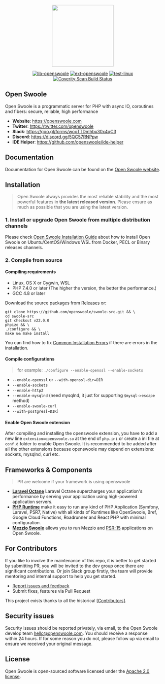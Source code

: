 <p align="center"><a href="https://openswoole.com" target="_blank"><img src="https://openswoole.com/images/swoole-logo.svg#gh-light-mode-only" width="200" /></a></p>


<p align="center"><a href="https://github.com/openswoole/swoole-src/actions?query=workflow%3Alib-openswoole"><img src="https://github.com/openswoole/swoole-src/workflows/lib-openswoole/badge.svg" alt="lib-openswoole" style="max-width: 100%;"></a>
<a href="https://github.com/openswoole/swoole-src/actions?query=workflow%3Aext-openswoole"><img src="https://github.com/openswoole/swoole-src/workflows/ext-openswoole/badge.svg" alt="ext-openswoole" style="max-width: 100%;"></a>
<a href="https://github.com/openswoole/swoole-src/actions?query=workflow%3Atest-linux"><img src="https://github.com/openswoole/swoole-src/workflows/test-linux/badge.svg" alt="test-linux" style="max-width: 100%;"></a>
<a href="https://scan.coverity.com/projects/open-swoole-src" rel="nofollow"><img src="https://camo.githubusercontent.com/74ce2aa24f7fc272064e7afeec3712e0e548cda19202c4af7e42e7cacf2e7f6f/68747470733a2f2f7363616e2e636f7665726974792e636f6d2f70726f6a656374732f32333937302f62616467652e737667" alt="Coverity Scan Build Status" data-canonical-src="https://scan.coverity.com/projects/23970/badge.svg" style="max-width: 100%;"></a></p>

## Open Swoole

Open Swoole is a programmatic server for PHP with async IO, coroutines and fibers: secure, reliable, high performance

+ __Website__: <https://openswoole.com>
+ __Twitter__: <https://twitter.com/openswoole>
+ __Slack__: <https://goo.gl/forms/wooTTDmhbu30x4qC3>
+ __Discord__: <https://discord.gg/5QC57RNPpw>
+ __IDE Helper__: <https://github.com/openswoole/ide-helper>

## Documentation

Documentation for Open Swoole can be found on the [Open Swoole website](https://openswoole.com/docs).

## Installation

> Open Swoole always provides the most reliable stability and the most powerful features in **the latest released version**. Please ensure as much as possible that you are using the latest version.

### 1. Install or upgrade Open Swoole from multiple distribution channels

Please check [Open Swoole Installation Guide](https://openswoole.com/docs/get-started/installation) about how to install Open Swoole on Ubuntu/CentOS/Windows WSL from Docker, PECL or Binary releases channels.

### 2. Compile from source

#### Compiling requirements

+ Linux, OS X or Cygwin, WSL
+ PHP 7.4.0 or later (The higher the version, the better the performance.)
+ GCC 4.8 or later

Download the source packages from [Releases](https://github.com/openswoole/swoole-src/releases) or:

```shell
git clone https://github.com/openswoole/swoole-src.git && \
cd swoole-src
git checkout v22.0.0
phpize && \
./configure && \
make && make install
```

You can find how to fix [Common Installation Errors](https://openswoole.com/docs/get-started/common-install-errors) if there are errors in the installation.

#### Compile configurations

> for example: `./configure --enable-openssl --enable-sockets`

+ `--enable-openssl` or `--with-openssl-dir=DIR`
+ `--enable-sockets`
+ `--enable-http2`
+ `--enable-mysqlnd` (need mysqlnd, it just for supporting `$mysql->escape` method)
+ `--enable-swoole-curl`
+ `--with-postgres[=DIR]`

#### Enable Open Swoole extension

After compiling and installing the openswoole extension, you have to add a new line `extension=openswoole.so` at the end of `php.ini` or create a ini file at `conf.d` folder to enable Open Swoole. It is recommended to be added after all the other extensions because openswoole may depend on extensions: sockets, mysqlnd, curl etc.

## Frameworks & Components

> PR are welcome if your framework is using openswoole
 
 - [**Laravel Octane**](https://laravel.com/docs/8.x/octane) Laravel Octane supercharges your application's performance by serving your application using high-powered application servers.
 - [**PHP Runtime**](https://github.com/php-runtime) make it easy to run any kind of PHP Application (Symfony, Laravel, PSR7, Native) with all kinds of Runtimes like OpenSwoole, Bref, Google Cloud Functions, Roadrunner and React PHP with minimal configuration.
 - [**Mezzio Swoole**](https://docs.mezzio.dev/mezzio-swoole/) allows you to run Mezzio and [PSR-15](https://www.php-fig.org/psr/psr-15/) applications on Open Swoole.

## For Contributors

If you like to involve the maintenance of this repo, it is better to get started by submitting PR, you will be invited to the dev group once there are significant contributions. Or join Slack group firstly, the team will provide mentoring and internal support to help you get started.

* [Report issues and feedback](https://github.com/openswoole/swoole-src/issues)
* Submit fixes, features via Pull Request

This project exists thanks to all the historical [[Contributors](https://github.com/openswoole/swoole-src/graphs/contributors)].

## Security issues

Security issues should be reported privately, via email, to the Open Swoole develop team [hello@openswoole.com](mailto:hello@openswoole.com). You should receive a response within 24 hours. If for some reason you do not, please follow up via email to ensure we received your original message.

## License

Open Swoole is open-sourced software licensed under the [Apache 2.0 license](http://www.apache.org/licenses/LICENSE-2.0.html).
